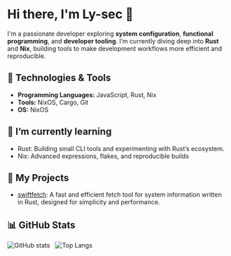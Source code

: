 # Hi there, I'm Ly-sec 👋

I'm a passionate developer exploring **system configuration**, **functional programming**, and **developer tooling**. I’m currently diving deep into **Rust** and **Nix**, building tools to make development workflows more efficient and reproducible.

## 🔧 Technologies & Tools

- **Programming Languages:** JavaScript, Rust, Nix
- **Tools:** NixOS, Cargo, Git
- **OS:** NixOS

## 🌱 I’m currently learning

- Rust: Building small CLI tools and experimenting with Rust’s ecosystem.
- Nix: Advanced expressions, flakes, and reproducible builds

## 🚀 My Projects

- [swiftfetch](https://github.com/Ly-sec/swiftfetch): A fast and efficient fetch tool for system information written in Rust, designed for simplicity and performance. 

## 📊 GitHub Stats

![GitHub stats](https://github-readme-stats.vercel.app/api?username=Ly-sec&show_icons=true&theme=radical) &nbsp; ![Top Langs](https://github-readme-stats.vercel.app/api/top-langs/?username=Ly-sec&layout=compact&theme=radical)
